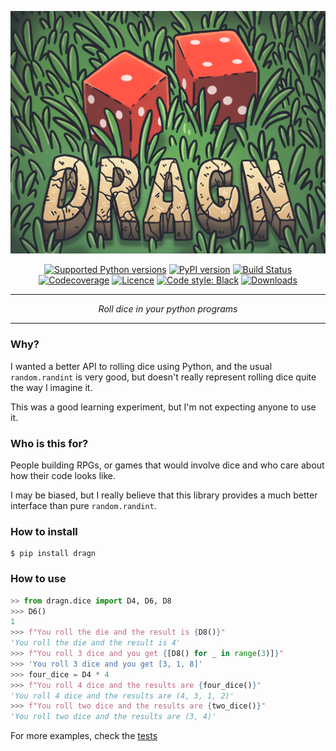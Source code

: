 <p align="center">
    <img src="https://raw.githubusercontent.com/lurst/dragn/master/dragn_logo.png" alt="Dragn Logo">
</p>

<p align="center">
    <a href="https://pypi.org/project/dragn/"><img alt="Supported Python versions" src="https://img.shields.io/pypi/pyversions/dragn.svg"></a>
    <a href="https://pypi.org/project/dragn/"><img alt="PyPI version" src="https://img.shields.io/pypi/v/dragn.svg"></a>
    <a href="https://travis-ci.org/LuRsT/dragn"><img alt="Build Status" src="https://travis-ci.org/LuRsT/dragn.svg?branch=master"></a>
    <a href="https://codecov.io/gh/LuRsT/dragn"><img alt="Codecoverage" src="https://codecov.io/gh/LuRsT/dragn/branch/master/graph/badge.svg"></a>
    <a href="https://opensource.org/licenses/MIT"><img alt="Licence" src="https://img.shields.io/github/license/LuRsT/dragn.svg"></a>
    <a href="https://github.com/ambv/black"><img alt="Code style: Black" src="https://img.shields.io/badge/code%20style-black-000000.svg"></a>
    <a href="https://pepy.tech/badge/dragn"><img alt="Downloads" src="https://pepy.tech/project/dragn"></a>
</p>

___

<p align="center">
    <em>Roll dice in your python programs</em>
</p>

___

### Why?

I wanted a better API to rolling dice using Python, and the usual `random.randint` is very good,
but doesn't really represent rolling dice quite the way I imagine it.

This was a good learning experiment, but I'm not expecting anyone to use it.


### Who is this for?

People building RPGs, or games that would involve dice and who care about how their code looks
like.

I may be biased, but I really believe that this library provides a much better interface than
pure `random.randint`.


### How to install

```shell
$ pip install dragn
```


### How to use

```python
>> from dragn.dice import D4, D6, D8
>>> D6()
1
>>> f"You roll the die and the result is {D8()}"
'You roll the die and the result is 4'
>>> f"You roll 3 dice and you get {[D8() for _ in range(3)]}"
>>> 'You roll 3 dice and you get [3, 1, 8]'
>>> four_dice = D4 * 4
>>> f"You roll 4 dice and the results are {four_dice()}"
'You roll 4 dice and the results are (4, 3, 1, 2)'
>>> f"You roll two dice and the results are {two_dice()}"
'You roll two dice and the results are (3, 4)'
```

For more examples, check the [tests](https://github.com/LuRsT/dragn/blob/master/dragn/tests/test_dice.py)
